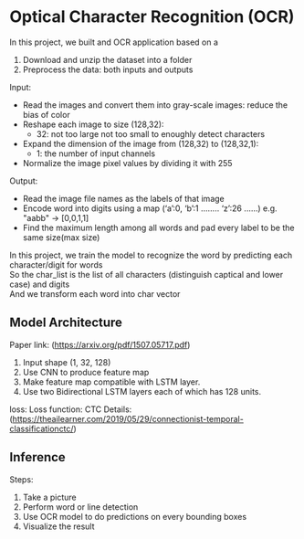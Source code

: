 # Optical Character Recognition (OCR)
In this project, we built and OCR application based on a 

1. Download and unzip the dataset into a folder
2. Preprocess the data: both inputs and outputs

Input:
* Read the images and convert them into gray-scale images: reduce the bias of color
* Reshape each image to size (128,32):
  * 32: not too large not too small to enoughly detect characters
* Expand the dimension of the image from (128,32) to (128,32,1):
  * 1: the number of input channels
* Normalize the image pixel values by dividing it with 255

Output:

*   Read the image file names as the labels of that image
*   Encode word into digits using a map (‘a’:0, ‘b’:1 …….. ‘z’:26 ......) e.g.  "aabb" -> [0,0,1,1]
*   Find the maximum length among all words and pad every label to be the same size(max size) 


In this project, we train the model to recognize the word by predicting each character/digit for words  
So the char_list is the list of all characters (distinguish captical and lower case) and digits  
And we transform each word into char vector  

## Model Architecture
Paper link: (https://arxiv.org/pdf/1507.05717.pdf)

1. Input shape (1, 32, 128)
2. Use CNN to produce feature map
5. Make feature map compatible with LSTM layer.
6. Use two Bidirectional LSTM layers each of which has 128 units. 

loss: Loss function: CTC Details: (https://theailearner.com/2019/05/29/connectionist-temporal-classificationctc/)


## Inference
Steps:


1.   Take a picture
2.   Perform word or line detection
3.   Use OCR model to do predictions on every bounding boxes
4.   Visualize the result
